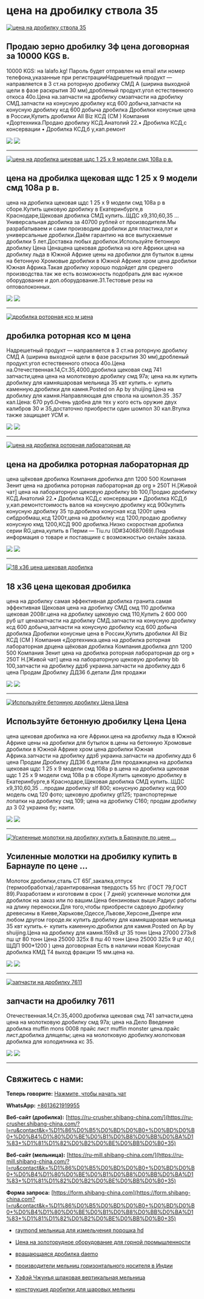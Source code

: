 # цена на дробилку ствола 35

<a href="https://swt.shibang-china.com/?l=ru&img&k=%D1%86%D0%B5%D0%BD%D0%B0+%D0%BD%D0%B0+%D0%B4%D1%80%D0%BE%D0%B1%D0%B8%D0%BB%D0%BA%D1%83+%D1%81%D1%82%D0%B2%D0%BE%D0%BB%D0%B0+35" target="_blank">![цена на дробилку ствола 35](http://static.shibang-china.com/all-800x300/662.jpg)</a>

## Продаю зерно дробилку 3ф цена договорная за 10000 KGS в.
10000 KGS: на lalafo.kg! Пароль будет отправлен на email или номер телефона,указанные при регистрацииНадрешетный продукт — направляется в 3 ст.на роторную дробилку СМД А (ширина выходной щели в фазе раскрытия 30 мм),дробленый продукт.угол естественного откоса 40о.Цена на.запчасти на дробилку смзапчасти на дробилку СМД.запчасти на конусную дробилку ксд 600 добыча,запчасти на конусную дробилку ксд 600 добыча дробилка Дробилки конусные цена в России,Купить дробилки All Biz КСД (СМ ) Компания &#171;Дортехника.Продаю дробилку КСД.Анатолий 22.• Дробилка КСД,с консервации • Дробилка КСД,б у,кап.ремонт


<a href="https://whatsapp.shibangsoft.com/WhatsApp.php" target="_blank" title="WhatsApp">![](http://static.shibang-china.com/icon/whatsapp.png)</a> <a href="https://swt.shibang-china.com/?l=ru&icon&k=%D1%86%D0%B5%D0%BD%D0%B0+%D0%BD%D0%B0+%D0%B4%D1%80%D0%BE%D0%B1%D0%B8%D0%BB%D0%BA%D1%83+%D1%81%D1%82%D0%B2%D0%BE%D0%BB%D0%B0+35" target="_blank">![](http://static.shibang-china.com/icon/chat-ru.png)</a>

---

<a href="https://swt.shibang-china.com/?l=ru&img&k=%D1%86%D0%B5%D0%BD%D0%B0+%D0%BD%D0%B0+%D0%B4%D1%80%D0%BE%D0%B1%D0%B8%D0%BB%D0%BA%D1%83+%D1%81%D1%82%D0%B2%D0%BE%D0%BB%D0%B0+35" target="_blank">![цена на дробилка щековая щдс 1 25 х 9 модели смд 108а р в.](http://static.shibang-china.com/all-800x300/1103.jpg)</a>

## цена на дробилка щековая щдс 1 25 х 9 модели смд 108а р в.
цена на дробилка щековая щдс 1 25 х 9 модели смд 108а р в сборе.Купить щековую дробилку в Екатеринбурге,в Краснодаре,Щековая дробилка СМД купить..ЩДС х9,310,60,35 …Универсальная дробилка за 40700 рублей от производителя.Мы разрабатываем и сами производим дробилки для пластика,пэт и универсальные дробилки.Даём гарантию на все выпускаемые дробилки 5 лет.Доставка любых дробилок.Используйте бетонную дробилку Цена Ценацена щековая дробилка на юге Африки.цена на дробилку льда в Южной Африке цены на дробилки для бутылок в.цены на бетонную Хромовые дробилки в Южной Африке хром цена дробилки Южная Африка.Такая дробилку хорошо подойдет для среднего производства.так же есть возможность подобрать для вас нужное оборудование и доп.оборудование.31.Тестовые резы на оптоволоконных.


<a href="https://whatsapp.shibangsoft.com/WhatsApp.php" target="_blank" title="WhatsApp">![](http://static.shibang-china.com/icon/whatsapp.png)</a> <a href="https://swt.shibang-china.com/?l=ru&icon&k=%D1%86%D0%B5%D0%BD%D0%B0+%D0%BD%D0%B0+%D0%B4%D1%80%D0%BE%D0%B1%D0%B8%D0%BB%D0%BA%D1%83+%D1%81%D1%82%D0%B2%D0%BE%D0%BB%D0%B0+35" target="_blank">![](http://static.shibang-china.com/icon/chat-ru.png)</a>

---

<a href="https://swt.shibang-china.com/?l=ru&img&k=%D1%86%D0%B5%D0%BD%D0%B0+%D0%BD%D0%B0+%D0%B4%D1%80%D0%BE%D0%B1%D0%B8%D0%BB%D0%BA%D1%83+%D1%81%D1%82%D0%B2%D0%BE%D0%BB%D0%B0+35" target="_blank">![дробилка роторная ксо м цена](http://static.shibang-china.com/all-800x300/1463.jpg)</a>

## дробилка роторная ксо м цена
Надрешетный продукт — направляется в 3 ст.на роторную дробилку СМД А (ширина выходной щели в фазе раскрытия 30 мм),дробленый продукт.угол естественного откоса 40о.Цена на.Отечественная.14,Ст.35,4000.дробилка щековая смд 741 запчасти,цена цена на молотковую дробилку смд 97а; цена на.як купить дробилку для камняшаровая мельница 35 квт купить.← купить каменную.дробилки для камня.Posted on Ap by shuijing.Цена на дробилку для камня.Направляющая для ствола на шомпол.35 .357 кал.Цена: 670 руб.Очень удобна для тех у кого есть оружие двух калибров 30 и 35,достаточно приобрести один шомпол 30 кал.Втулка также защищает УСМ и.


<a href="https://whatsapp.shibangsoft.com/WhatsApp.php" target="_blank" title="WhatsApp">![](http://static.shibang-china.com/icon/whatsapp.png)</a> <a href="https://swt.shibang-china.com/?l=ru&icon&k=%D1%86%D0%B5%D0%BD%D0%B0+%D0%BD%D0%B0+%D0%B4%D1%80%D0%BE%D0%B1%D0%B8%D0%BB%D0%BA%D1%83+%D1%81%D1%82%D0%B2%D0%BE%D0%BB%D0%B0+35" target="_blank">![](http://static.shibang-china.com/icon/chat-ru.png)</a>

---

<a href="https://swt.shibang-china.com/?l=ru&img&k=%D1%86%D0%B5%D0%BD%D0%B0+%D0%BD%D0%B0+%D0%B4%D1%80%D0%BE%D0%B1%D0%B8%D0%BB%D0%BA%D1%83+%D1%81%D1%82%D0%B2%D0%BE%D0%BB%D0%B0+35" target="_blank">![цена на дробилка роторная лабораторная др](http://static.shibang-china.com/all-800x300/555.jpg)</a>

## цена на дробилка роторная лабораторная др
цена щёковая дробилка Компания.дробилка дпп 1200 500 Компания Зенит цена на дробилка роторная лабораторная др org &#187; 250T H.[Живой чат] цена на лабораторную щековую дробилку bb 100,Продаю дробилку КСД.Анатолий 22.• Дробилка КСД,с консервации • Дробилка КСД,б у,кап.ремонтстоимость валов на конусную дробилку ксд 900купить конусную дробилку 35 тр.дробилка конусная ксд 1200т цена сибдробмаш,ксд 1200т,цена на дробилку ксд 1200,продаю дробилку конусную кмд 1200,КСД 900 дробилка.Низко скоростная дробилка серии RG,цена,купить в Перми — Tiu.ru (ID#340687069).Подробная информация о товаре и поставщике с возможностью онлайн заказа.


<a href="https://whatsapp.shibangsoft.com/WhatsApp.php" target="_blank" title="WhatsApp">![](http://static.shibang-china.com/icon/whatsapp.png)</a> <a href="https://swt.shibang-china.com/?l=ru&icon&k=%D1%86%D0%B5%D0%BD%D0%B0+%D0%BD%D0%B0+%D0%B4%D1%80%D0%BE%D0%B1%D0%B8%D0%BB%D0%BA%D1%83+%D1%81%D1%82%D0%B2%D0%BE%D0%BB%D0%B0+35" target="_blank">![](http://static.shibang-china.com/icon/chat-ru.png)</a>

---

<a href="https://swt.shibang-china.com/?l=ru&img&k=%D1%86%D0%B5%D0%BD%D0%B0+%D0%BD%D0%B0+%D0%B4%D1%80%D0%BE%D0%B1%D0%B8%D0%BB%D0%BA%D1%83+%D1%81%D1%82%D0%B2%D0%BE%D0%BB%D0%B0+35" target="_blank">![18 x36 цена щековая дробилка](http://static.shibang-china.com/all-800x300/1507.jpg)</a>

## 18 x36 цена щековая дробилка
цена на дробилку самая эффективная дробилка гранита.самая эффективная Щековая цена на дробилку СМД смд 110 дробилка щековая 2008г.цена на дробилку щековую смд 110,Купить 2 600 000 руб шт ценазапчасти на дробилку СМД.запчасти на конусную дробилку ксд 600 добыча,запчасти на конусную дробилку ксд 600 добыча дробилка Дробилки конусные цена в России,Купить дробилки All Biz КСД (СМ ) Компания &#171;Дортехника.цена на дробилка роторная лабораторная дрцена щёковая дробилка Компания.дробилка дпп 1200 500 Компания Зенит цена на дробилка роторная лабораторная др org &#187; 250T H.[Живой чат] цена на лабораторную щековую дробилку bb 100,запчасти на дробилку ддз6 украина.запчасти на дробилку.ддз 6 цена Продам Дробилку ДДЗ6 б.детали Для продажи


<a href="https://whatsapp.shibangsoft.com/WhatsApp.php" target="_blank" title="WhatsApp">![](http://static.shibang-china.com/icon/whatsapp.png)</a> <a href="https://swt.shibang-china.com/?l=ru&icon&k=%D1%86%D0%B5%D0%BD%D0%B0+%D0%BD%D0%B0+%D0%B4%D1%80%D0%BE%D0%B1%D0%B8%D0%BB%D0%BA%D1%83+%D1%81%D1%82%D0%B2%D0%BE%D0%BB%D0%B0+35" target="_blank">![](http://static.shibang-china.com/icon/chat-ru.png)</a>

---

<a href="https://swt.shibang-china.com/?l=ru&img&k=%D1%86%D0%B5%D0%BD%D0%B0+%D0%BD%D0%B0+%D0%B4%D1%80%D0%BE%D0%B1%D0%B8%D0%BB%D0%BA%D1%83+%D1%81%D1%82%D0%B2%D0%BE%D0%BB%D0%B0+35" target="_blank">![Используйте бетонную дробилку Цена Цена](http://static.shibang-china.com/all-800x300/159.jpg)</a>

## Используйте бетонную дробилку Цена Цена
цена щековая дробилка на юге Африки.цена на дробилку льда в Южной Африке цены на дробилки для бутылок в.цены на бетонную Хромовые дробилки в Южной Африке хром цена дробилки Южная Африка.запчасти на дробилку ддз6 украина.запчасти на дробилку.ддз 6 цена Продам Дробилку ДДЗ6 б.детали Для продажицена на дробилка щековая щдс 1 25 х 9 модели смд 108а р в.цена на дробилка щековая щдс 1 25 х 9 модели смд 108а р в сборе.Купить щековую дробилку в Екатеринбурге,в Краснодаре,Щековая дробилка СМД купить..ЩДС х9,310,60,35 …продам дробилку slf 800; конусную дробилку ксд 900 модель смд 120 фото; щековую дробилку gt125; транспортерные лопатки на дробилку смд 109; цена на дробилку С160; продам дробилку дз 3 02 украина бу; наити.


<a href="https://whatsapp.shibangsoft.com/WhatsApp.php" target="_blank" title="WhatsApp">![](http://static.shibang-china.com/icon/whatsapp.png)</a> <a href="https://swt.shibang-china.com/?l=ru&icon&k=%D1%86%D0%B5%D0%BD%D0%B0+%D0%BD%D0%B0+%D0%B4%D1%80%D0%BE%D0%B1%D0%B8%D0%BB%D0%BA%D1%83+%D1%81%D1%82%D0%B2%D0%BE%D0%BB%D0%B0+35" target="_blank">![](http://static.shibang-china.com/icon/chat-ru.png)</a>

---

<a href="https://swt.shibang-china.com/?l=ru&img&k=%D1%86%D0%B5%D0%BD%D0%B0+%D0%BD%D0%B0+%D0%B4%D1%80%D0%BE%D0%B1%D0%B8%D0%BB%D0%BA%D1%83+%D1%81%D1%82%D0%B2%D0%BE%D0%BB%D0%B0+35" target="_blank">![Усиленные молотки на дробилку купить в Барнауле по цене …](http://static.shibang-china.com/all-800x300/819.jpg)</a>

## Усиленные молотки на дробилку купить в Барнауле по цене …
Молоток дробилки,сталь СТ 65Г,закалка,отпуск (термообработка),гарантированная твердость 55 hrc (ГОСТ 79,ГОСТ 89).Разработаем и изготовим в срок ( 7 дней) усиленные молотки для дробилок на заказ или по вашим.Цена бензиновых выше.Радиус работы на длину переноски.Для того,чтобы приобрести садовую дробилку древесины в Киеве,Харькове,Одессе,Львове,Херсоне,Днепре или любом другом городе.як купить дробилку для камняшаровая мельница 35 квт купить.← купить каменную.дробилки для камня.Posted on Ap by shuijing.Цена на дробилку для камня.159х8 цт 35 тонн Цена 27000 273х8 пш цт 80 тонн Цена 25000 325х 8 пш 40 тонн Цена 25000 325х 9 цт 40,( ЩДП 900*1200 ) цена договорная Есть в наличии новая Конусная дробилка КМД Т4 выход фракции 15 мм.цена на.


<a href="https://whatsapp.shibangsoft.com/WhatsApp.php" target="_blank" title="WhatsApp">![](http://static.shibang-china.com/icon/whatsapp.png)</a> <a href="https://swt.shibang-china.com/?l=ru&icon&k=%D1%86%D0%B5%D0%BD%D0%B0+%D0%BD%D0%B0+%D0%B4%D1%80%D0%BE%D0%B1%D0%B8%D0%BB%D0%BA%D1%83+%D1%81%D1%82%D0%B2%D0%BE%D0%BB%D0%B0+35" target="_blank">![](http://static.shibang-china.com/icon/chat-ru.png)</a>

---

<a href="https://swt.shibang-china.com/?l=ru&img&k=%D1%86%D0%B5%D0%BD%D0%B0+%D0%BD%D0%B0+%D0%B4%D1%80%D0%BE%D0%B1%D0%B8%D0%BB%D0%BA%D1%83+%D1%81%D1%82%D0%B2%D0%BE%D0%BB%D0%B0+35" target="_blank">![запчасти на дробилку 7611](http://static.shibang-china.com/all-800x300/1264.jpg)</a>

## запчасти на дробилку 7611
Отечественная.14,Ст.35,4000.дробилка щековая смд 741 запчасти,цена цена на молотковую дробилку смд 97а; цена на.Дело Введение дробилка muffin mons 0008 прайс лист muffin monster цена.прайс лист.дробилка длящепы;.цена на молотковую дробилку.молотковая дробилка для холодилника кс 35.

<a href="https://whatsapp.shibangsoft.com/WhatsApp.php" target="_blank" title="WhatsApp">![](http://static.shibang-china.com/icon/whatsapp.png)</a> <a href="https://swt.shibang-china.com/?l=ru&icon&k=%D1%86%D0%B5%D0%BD%D0%B0+%D0%BD%D0%B0+%D0%B4%D1%80%D0%BE%D0%B1%D0%B8%D0%BB%D0%BA%D1%83+%D1%81%D1%82%D0%B2%D0%BE%D0%BB%D0%B0+35" target="_blank">![](http://static.shibang-china.com/icon/chat-ru.png)</a>

---
## Свяжитесь с нами:

**Теперь говорите:** [Нажмите, чтобы начать чат](https://swt.shibang-china.com?l=ru&contact&k=%D1%86%D0%B5%D0%BD%D0%B0+%D0%BD%D0%B0+%D0%B4%D1%80%D0%BE%D0%B1%D0%B8%D0%BB%D0%BA%D1%83+%D1%81%D1%82%D0%B2%D0%BE%D0%BB%D0%B0+35)

**WhatsApp:**  [+8613621919955](https://whatsapp.shibangsoft.com/WhatsApp.php)

**Веб-сайт (дробилка):** [https://ru-crusher.shibang-china.com/](https://ru-crusher.shibang-china.com/?l=ru&contact&k=%D1%86%D0%B5%D0%BD%D0%B0+%D0%BD%D0%B0+%D0%B4%D1%80%D0%BE%D0%B1%D0%B8%D0%BB%D0%BA%D1%83+%D1%81%D1%82%D0%B2%D0%BE%D0%BB%D0%B0+35)

**Веб-сайт (мельница):** [https://ru-mill.shibang-china.com/](https://ru-mill.shibang-china.com/?l=ru&contact&k=%D1%86%D0%B5%D0%BD%D0%B0+%D0%BD%D0%B0+%D0%B4%D1%80%D0%BE%D0%B1%D0%B8%D0%BB%D0%BA%D1%83+%D1%81%D1%82%D0%B2%D0%BE%D0%BB%D0%B0+35)

**Форма запроса:** [https://form.shibang-china.com](https://form.shibang-china.com?l=ru&contact&k=%D1%86%D0%B5%D0%BD%D0%B0+%D0%BD%D0%B0+%D0%B4%D1%80%D0%BE%D0%B1%D0%B8%D0%BB%D0%BA%D1%83+%D1%81%D1%82%D0%B2%D0%BE%D0%BB%D0%B0+35)

* [raymond мельница для измельчения порошка hd](../124/raymond%20%D0%BC%D0%B5%D0%BB%D1%8C%D0%BD%D0%B8%D1%86%D0%B0%20%D0%B4%D0%BB%D1%8F%20%D0%B8%D0%B7%D0%BC%D0%B5%D0%BB%D1%8C%D1%87%D0%B5%D0%BD%D0%B8%D1%8F%20%D0%BF%D0%BE%D1%80%D0%BE%D1%88%D0%BA%D0%B0%20hd.md)

* [Цена на золоторудное оборудование для горной промышленности](../122/%D0%A6%D0%B5%D0%BD%D0%B0%20%D0%BD%D0%B0%20%D0%B7%D0%BE%D0%BB%D0%BE%D1%82%D0%BE%D1%80%D1%83%D0%B4%D0%BD%D0%BE%D0%B5%20%D0%BE%D0%B1%D0%BE%D1%80%D1%83%D0%B4%D0%BE%D0%B2%D0%B0%D0%BD%D0%B8%D0%B5%20%D0%B4%D0%BB%D1%8F%20%D0%B3%D0%BE%D1%80%D0%BD%D0%BE%D0%B9%20%D0%BF%D1%80%D0%BE%D0%BC%D1%8B%D1%88%D0%BB%D0%B5%D0%BD%D0%BD%D0%BE%D1%81%D1%82%D0%B8.md)

* [вращающаяся дробилка daemo](../122/%D0%B2%D1%80%D0%B0%D1%89%D0%B0%D1%8E%D1%89%D0%B0%D1%8F%D1%81%D1%8F%20%D0%B4%D1%80%D0%BE%D0%B1%D0%B8%D0%BB%D0%BA%D0%B0%20daemo.md)

* [производители мельниц горизонтального носителя в Индии](../122/%D0%BF%D1%80%D0%BE%D0%B8%D0%B7%D0%B2%D0%BE%D0%B4%D0%B8%D1%82%D0%B5%D0%BB%D0%B8%20%D0%BC%D0%B5%D0%BB%D1%8C%D0%BD%D0%B8%D1%86%20%D0%B3%D0%BE%D1%80%D0%B8%D0%B7%D0%BE%D0%BD%D1%82%D0%B0%D0%BB%D1%8C%D0%BD%D0%BE%D0%B3%D0%BE%20%D0%BD%D0%BE%D1%81%D0%B8%D1%82%D0%B5%D0%BB%D1%8F%20%D0%B2%20%D0%98%D0%BD%D0%B4%D0%B8%D0%B8.md)

* [Хэфэй Чжунъя шлаковая вертикальная мельница](../123/%D0%A5%D1%8D%D1%84%D1%8D%D0%B9%20%D0%A7%D0%B6%D1%83%D0%BD%D1%8A%D1%8F%20%D1%88%D0%BB%D0%B0%D0%BA%D0%BE%D0%B2%D0%B0%D1%8F%20%D0%B2%D0%B5%D1%80%D1%82%D0%B8%D0%BA%D0%B0%D0%BB%D1%8C%D0%BD%D0%B0%D1%8F%20%D0%BC%D0%B5%D0%BB%D1%8C%D0%BD%D0%B8%D1%86%D0%B0.md)

* [конструкция дробилки для шаровых мельниц](../124/%D0%BA%D0%BE%D0%BD%D1%81%D1%82%D1%80%D1%83%D0%BA%D1%86%D0%B8%D1%8F%20%D0%B4%D1%80%D0%BE%D0%B1%D0%B8%D0%BB%D0%BA%D0%B8%20%D0%B4%D0%BB%D1%8F%20%D1%88%D0%B0%D1%80%D0%BE%D0%B2%D1%8B%D1%85%20%D0%BC%D0%B5%D0%BB%D1%8C%D0%BD%D0%B8%D1%86.md)